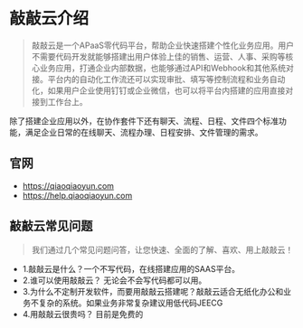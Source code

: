 # 敲敲云介绍


>  敲敲云是一个APaaS零代码平台，帮助企业快速搭建个性化业务应用。用户不需要代码开发就能够搭建出用户体验上佳的销售、运营、人事、采购等核心业务应用，打通企业内部数据，也能够通过API和Webhook和其他系统对接。平台内的自动化工作流还可以实现审批、填写等控制流程和业务自动化，如果用户企业使用钉钉或企业微信，也可以将平台内搭建的应用直接对接到工作台上。




除了搭建企业应用以外，在协作套件下还有聊天、流程、日程、文件四个标准功能，满足企业日常的在线聊天、流程办理、日程安排、文件管理的需求。



## 官网

- https://qiaoqiaoyun.com
- https://help.qiaoqiaoyun.com









## 敲敲云常见问题


> 我们通过几个常见问题问答，让您快速、全面的了解、喜欢、用上敲敲云！
* 1.敲敲云是什么？一个不写代码，在线搭建应用的SAAS平台。
* 2.谁可以使用敲敲云？ 无论会不会写代码都可以用。
* 3.为什么不定制开发软件，而要用敲敲云搭建呢？敲敲云适合无纸化办公和业务不复杂的系统。如果业务非常复杂建议用低代码JEECG
* 4.用敲敲云很贵吗？ 目前是免费的




